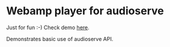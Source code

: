 # Webamp player for audioserve

Just for fun :-)  Check demo [here](https://as-retro.zderadicka.eu/).

Demonstrates basic use of audioserve API.